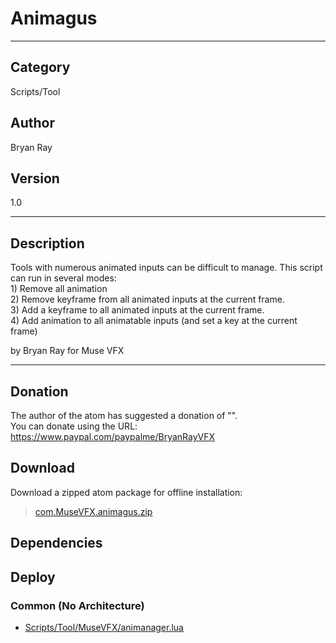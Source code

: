 # Animagus
___

## Category
Scripts/Tool

## Author
Bryan Ray

## Version
1.0

___

## Description
<p>	Tools with numerous animated inputs can be difficult to manage. This script can run in several modes:<br>
	1) Remove all animation<br>
	2) Remove keyframe from all animated inputs at the current frame.<br>
	3) Add a keyframe to all animated inputs at the current frame.<br>
	4) Add animation to all animatable inputs (and set a key at the current frame)</p>

<p>by Bryan Ray for Muse VFX</p>

___

## Donation
The author of the atom has suggested a donation of "".  
You can donate using the URL: <a href="https://www.paypal.com/paypalme/BryanRayVFX">https://www.paypal.com/paypalme/BryanRayVFX</a>
## Download

Download a zipped atom package for offline installation:
> [com.MuseVFX.animagus.zip](https://gitlab.com/WeSuckLess/Reactor/-/archive/master/Reactor-master.zip?path=Atoms/com.MuseVFX.animagus)  

## Dependencies

## Deploy

### Common (No Architecture)

<ul>
<li><a href="https://gitlab.com/WeSuckLess/Reactor/-/blob/master/Atoms/com.MuseVFX.animagus/Scripts/Tool/MuseVFX/animanager.lua?ref_type=heads">Scripts/Tool/MuseVFX/animanager.lua</a></li>
</ul>
